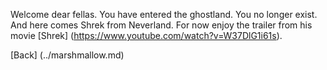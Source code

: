Welcome dear fellas. You have entered the ghostland. You no longer exist. And here comes Shrek from Neverland. For now enjoy the trailer from his movie [Shrek] (https://www.youtube.com/watch?v=W37DlG1i61s).

[Back] (../marshmallow.md)
